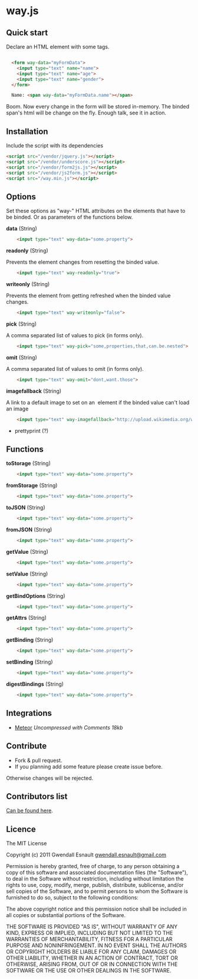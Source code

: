 way.js
======

## Quick start ##

Declare an HTML element with some tags.

```html

  <form way-data="myFormData">
  	<input type="text" name="name">
  	<input type="text" name="age">
  	<input type="text" name="gender">
  </form>

  Name: <span way-data="myFormData.name"></span>

```

Boom. Now every change in the form will be stored in-memory. The binded span's html will be change on the fly. Enough talk, see it in action.


## Installation ##

Include the script with its dependencies

```html
<script src="/vendor/jquery.js"></script>
<script src="/vendor/underscore.js"></script>
<script src="/vendor/form2js.js"></script>
<script src="/vendor/js2form.js"></script>
<script src="/way.min.js"></script>
```

## Options ##

Set these options as "way-" HTML attributes on the elements that have to be binded. Or as parameters of the functions below.

**data** (String)

```html
	<input type="text" way-data="some.property">
```

**readonly** (String)

Prevents the element changes from resetting the binded value.

```html
	<input type="text" way-readonly="true">
```

**writeonly** (String)

Prevents the element from getting refreshed when the binded value changes.

```html
	<input type="text" way-writeonly="false">
```

**pick** (String)

A comma separated list of values to pick (in forms only).

```html
	<input type="text" way-pick="some,properties,that,can.be.nested">
```

**omit** (String)

A comma separated list of values to omit (in forms only).

```html
	<input type="text" way-omit="dont,want.those">
```

**imagefallback** (String)

A link to a default image to set on an <img> element if the binded value can't load an image

```html
	<input type="text" way-imagefallback="http://upload.wikimedia.org/wikipedia/en/a/a6/Bender_Rodriguez.png">
```

- prettyprint (?)

## Functions ##


**toStorage** (String)

```html
	<input type="text" way-data="some.property">
```

**fromStorage** (String)

```html
	<input type="text" way-data="some.property">
```

**toJSON** (String)

```html
	<input type="text" way-data="some.property">
```

**fromJSON** (String)

```html
	<input type="text" way-data="some.property">
```

**getValue** (String)

```html
	<input type="text" way-data="some.property">
```

**setValue** (String)

```html
	<input type="text" way-data="some.property">
```

**getBindOptions** (String)

```html
	<input type="text" way-data="some.property">
```

**getAttrs** (String)

```html
	<input type="text" way-data="some.property">
```

**getBinding** (String)

```html
	<input type="text" way-data="some.property">
```

**setBinding** (String)

```html
	<input type="text" way-data="some.property">
```

**digestBindings** (String)

```html
	<input type="text" way-data="some.property">
```

## Integrations ##

* [Meteor](https://raw.github.com/epeli/underscore.string/master/lib/underscore.string.js) *Uncompressed with Comments 18kb*

## Contribute ##

* Fork & pull request.
* If you planning add some feature please create issue before.

Otherwise changes will be rejected.

## Contributors list ##
[Can be found here](https://github.com/epeli/underscore.string/graphs/contributors).


## Licence ##

The MIT License

Copyright (c) 2011 Gwendall Esnault gwendall.esnault@gmail.com

Permission is hereby granted, free of charge, to any person obtaining a copy
of this software and associated documentation files (the "Software"), to deal
in the Software without restriction, including without limitation the rights
to use, copy, modify, merge, publish, distribute, sublicense, and/or sell
copies of the Software, and to permit persons to whom the Software is
furnished to do so, subject to the following conditions:

The above copyright notice and this permission notice shall be included in
all copies or substantial portions of the Software.

THE SOFTWARE IS PROVIDED "AS IS", WITHOUT WARRANTY OF ANY KIND, EXPRESS OR
IMPLIED, INCLUDING BUT NOT LIMITED TO THE WARRANTIES OF MERCHANTABILITY,
FITNESS FOR A PARTICULAR PURPOSE AND NONINFRINGEMENT. IN NO EVENT SHALL THE
AUTHORS OR COPYRIGHT HOLDERS BE LIABLE FOR ANY CLAIM, DAMAGES OR OTHER
LIABILITY, WHETHER IN AN ACTION OF CONTRACT, TORT OR OTHERWISE, ARISING FROM,
OUT OF OR IN CONNECTION WITH THE SOFTWARE OR THE USE OR OTHER DEALINGS IN
THE SOFTWARE.

